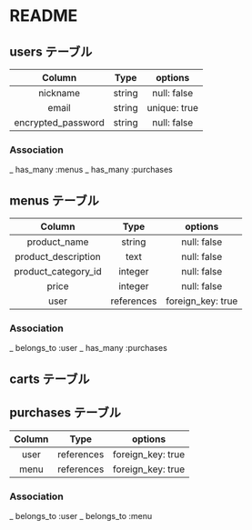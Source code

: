 # README

## users テーブル

|       Column       |  Type  | options                   |
|:------------------:|:------:|:-------------------------:| 
| nickname           | string | null: false               |
| email              | string |              unique: true |
| encrypted_password | string | null: false               |

### Association

_ has_many :menus
_ has_many :purchases


## menus テーブル

|        Column          |    Type    | options                       |
|:----------------------:|:----------:|:-----------------------------:|
| product_name           | string     | null: false                   |
| product_description    | text       | null: false                   |
| product_category_id    | integer    | null: false                   |
| price                  | integer    | null: false                   |
| user                   | references | foreign_key: true             |

### Association

_ belongs_to :user
_ has_many :purchases


## carts テーブル




## purchases テーブル

|        Column       |    Type    | options            |
|:-------------------:|:----------:|:------------------:|
| user                | references | foreign_key: true  |
| menu                | references | foreign_key: true  |

### Association

_ belongs_to :user
_ belongs_to :menu

